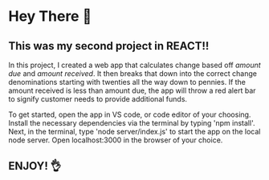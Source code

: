 # Hey There :wave:

## This was my second project in REACT!!

In this project, I created a web app that calculates change based off *amount due* and *amount received*.  It then breaks that down into the correct change denominations starting with twenties all the way down to pennies.  If the amount received is less than amount due, the app will throw a red alert bar to signify customer needs to provide additional funds.

To get started, open the app in VS code, or code editor of your choosing.  Install the necessary dependencies via the terminal by typing 'npm install'. Next, in the terminal, type 'node server/index.js' to start the app on the local node server. Open localhost:3000 in the browser of your choice.  

## ENJOY! :ok_hand:
